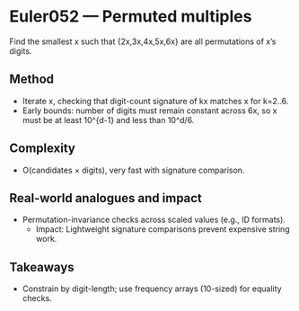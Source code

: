 # Euler052 — Permuted multiples

Find the smallest x such that {2x,3x,4x,5x,6x} are all permutations of x’s digits.

## Method

- Iterate x, checking that digit-count signature of kx matches x for k=2..6.
- Early bounds: number of digits must remain constant across 6x, so x must be at least 10^{d-1} and less than 10^d/6.

## Complexity
- O(candidates × digits), very fast with signature comparison.

## Real-world analogues and impact
- Permutation-invariance checks across scaled values (e.g., ID formats).
  - Impact: Lightweight signature comparisons prevent expensive string work.

## Takeaways
- Constrain by digit-length; use frequency arrays (10-sized) for equality checks.
